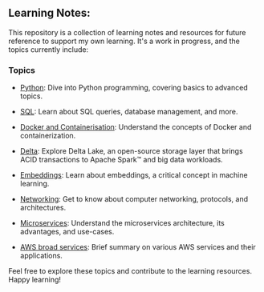## Learning Notes:

This repository is a collection of learning notes and resources for future reference to support my own learning. It's a work in progress, and the topics currently include:

### Topics

- [Python](https://github.com/jacob-mennell/learningNotes/blob/main/python.md): Dive into Python programming, covering basics to advanced topics.

- [SQL](https://github.com/jacob-mennell/learningNotes/blob/main/SQL.md): Learn about SQL queries, database management, and more.

- [Docker and Containerisation](https://github.com/jacob-mennell/learningNotes/blob/main/docker.md): Understand the concepts of Docker and containerization.

- [Delta](https://github.com/jacob-mennell/learningNotes/blob/main/deltaLake.md): Explore Delta Lake, an open-source storage layer that brings ACID transactions to Apache Spark™ and big data workloads.

- [Embeddings](https://github.com/jacob-mennell/learningNotes/blob/main/embedding.md): Learn about embeddings, a critical concept in machine learning.

- [Networking](https://github.com/jacob-mennell/learningNotes/blob/main/networking.md): Get to know about computer networking, protocols, and architectures.

- [Microservices](https://github.com/jacob-mennell/learningNotes/blob/main/microservices.md): Understand the microservices architecture, its advantages, and use-cases.

- [AWS broad services](https://github.com/jacob-mennell/learningNotes/blob/main/AWS.md): Brief summary on various AWS services and their applications.

Feel free to explore these topics and contribute to the learning resources. Happy learning!
